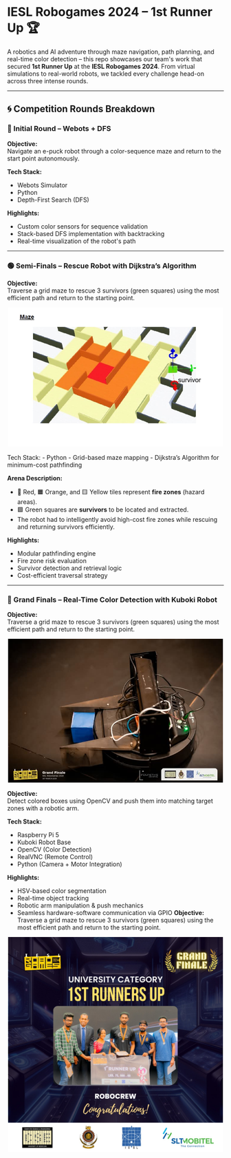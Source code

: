 
#  IESL Robogames 2024 – 1st Runner Up 🏆

A robotics and AI adventure through maze navigation, path planning, and real-time color detection – this repo showcases our team's work that secured **1st Runner Up** at the **IESL Robogames 2024**. From virtual simulations to real-world robots, we tackled every challenge head-on across three intense rounds.

---

## 🌀 Competition Rounds Breakdown

### 🔵 Initial Round – Webots + DFS

**Objective:**  
Navigate an e-puck robot through a color-sequence maze and return to the start point autonomously.

**Tech Stack:**  
- Webots Simulator  
- Python  
- Depth-First Search (DFS)

**Highlights:**  
- Custom color sensors for sequence validation  
- Stack-based DFS implementation with backtracking  
- Real-time visualization of the robot's path

---

### 🟢 Semi-Finals – Rescue Robot with Dijkstra’s Algorithm

**Objective:**  
Traverse a grid maze to rescue 3 survivors (green squares) using the most efficient path and return to the starting point.
<p align="center">
  <img src="Assets/FireZone.jpg" alt="IESL Robogames 2024" width="500"/>
</p>
Tech Stack:
- Python  
- Grid-based maze mapping  
- Dijkstra’s Algorithm for minimum-cost pathfinding


**Arena Description:**  
- 🔴 Red, 🟧 Orange, and 🟨 Yellow tiles represent **fire zones** (hazard areas).
- 🟩 Green squares are **survivors** to be located and extracted.
- The robot had to intelligently avoid high-cost fire zones while rescuing and returning survivors efficiently.

**Highlights:**  
- Modular pathfinding engine  
- Fire zone risk evaluation  
- Survivor detection and retrieval logic  
- Cost-efficient traversal strategy

---

### 🔴 Grand Finals – Real-Time Color Detection with Kuboki Robot
**Objective:**  
Traverse a grid maze to rescue 3 survivors (green squares) using the most efficient path and return to the starting point.
<p align="center">
  <img src="Assets/kuboki.jpg" alt="IESL Robogames 2024" width="500"/>
</p>

**Objective:**  
Detect colored boxes using OpenCV and push them into matching target zones with a robotic arm.

**Tech Stack:**  
- Raspberry Pi 5  
- Kuboki Robot Base  
- OpenCV (Color Detection)  
- RealVNC (Remote Control)  
- Python (Camera + Motor Integration)

**Highlights:**  
- HSV-based color segmentation  
- Real-time object tracking  
- Robotic arm manipulation & push mechanics  
- Seamless hardware-software communication via GPIO
**Objective:**  
Traverse a grid maze to rescue 3 survivors (green squares) using the most efficient path and return to the starting point.
<p align="center">
  <img src="Assets/Team.jpg" alt="IESL Robogames 2024" width="500"/>
</p>
